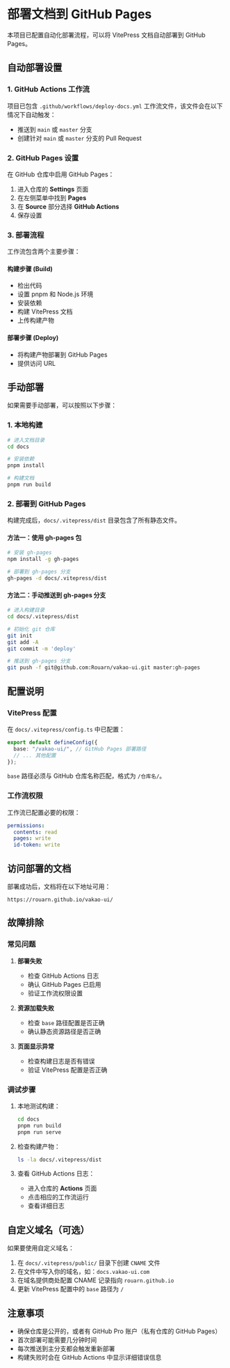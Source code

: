 # 部署文档到 GitHub Pages

本项目已配置自动化部署流程，可以将 VitePress 文档自动部署到 GitHub Pages。

## 自动部署设置

### 1. GitHub Actions 工作流

项目已包含 `.github/workflows/deploy-docs.yml` 工作流文件，该文件会在以下情况下自动触发：

- 推送到 `main` 或 `master` 分支
- 创建针对 `main` 或 `master` 分支的 Pull Request

### 2. GitHub Pages 设置

在 GitHub 仓库中启用 GitHub Pages：

1. 进入仓库的 **Settings** 页面
2. 在左侧菜单中找到 **Pages**
3. 在 **Source** 部分选择 **GitHub Actions**
4. 保存设置

### 3. 部署流程

工作流包含两个主要步骤：

#### 构建步骤 (Build)

- 检出代码
- 设置 pnpm 和 Node.js 环境
- 安装依赖
- 构建 VitePress 文档
- 上传构建产物

#### 部署步骤 (Deploy)

- 将构建产物部署到 GitHub Pages
- 提供访问 URL

## 手动部署

如果需要手动部署，可以按照以下步骤：

### 1. 本地构建

```bash
# 进入文档目录
cd docs

# 安装依赖
pnpm install

# 构建文档
pnpm run build
```

### 2. 部署到 GitHub Pages

构建完成后，`docs/.vitepress/dist` 目录包含了所有静态文件。

#### 方法一：使用 gh-pages 包

```bash
# 安装 gh-pages
npm install -g gh-pages

# 部署到 gh-pages 分支
gh-pages -d docs/.vitepress/dist
```

#### 方法二：手动推送到 gh-pages 分支

```bash
# 进入构建目录
cd docs/.vitepress/dist

# 初始化 git 仓库
git init
git add -A
git commit -m 'deploy'

# 推送到 gh-pages 分支
git push -f git@github.com:Rouarn/vakao-ui.git master:gh-pages
```

## 配置说明

### VitePress 配置

在 `docs/.vitepress/config.ts` 中已配置：

```typescript
export default defineConfig({
  base: "/vakao-ui/", // GitHub Pages 部署路径
  // ... 其他配置
});
```

`base` 路径必须与 GitHub 仓库名称匹配，格式为 `/仓库名/`。

### 工作流权限

工作流已配置必要的权限：

```yaml
permissions:
  contents: read
  pages: write
  id-token: write
```

## 访问部署的文档

部署成功后，文档将在以下地址可用：

```
https://rouarn.github.io/vakao-ui/
```

## 故障排除

### 常见问题

1. **部署失败**
   - 检查 GitHub Actions 日志
   - 确认 GitHub Pages 已启用
   - 验证工作流权限设置

2. **资源加载失败**
   - 检查 `base` 路径配置是否正确
   - 确认静态资源路径是否正确

3. **页面显示异常**
   - 检查构建日志是否有错误
   - 验证 VitePress 配置是否正确

### 调试步骤

1. 本地测试构建：

   ```bash
   cd docs
   pnpm run build
   pnpm run serve
   ```

2. 检查构建产物：

   ```bash
   ls -la docs/.vitepress/dist
   ```

3. 查看 GitHub Actions 日志：
   - 进入仓库的 **Actions** 页面
   - 点击相应的工作流运行
   - 查看详细日志

## 自定义域名（可选）

如果要使用自定义域名：

1. 在 `docs/.vitepress/public/` 目录下创建 `CNAME` 文件
2. 在文件中写入你的域名，如：`docs.vakao-ui.com`
3. 在域名提供商处配置 CNAME 记录指向 `rouarn.github.io`
4. 更新 VitePress 配置中的 `base` 路径为 `/`

## 注意事项

- 确保仓库是公开的，或者有 GitHub Pro 账户（私有仓库的 GitHub Pages）
- 首次部署可能需要几分钟时间
- 每次推送到主分支都会触发重新部署
- 构建失败时会在 GitHub Actions 中显示详细错误信息

